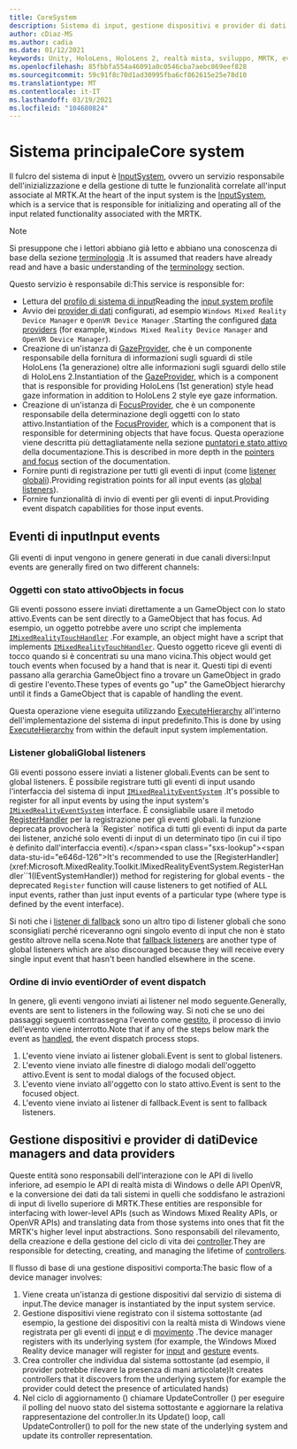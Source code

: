 ```yaml
---
title: CoreSystem
description: Sistema di input, gestione dispositivi e provider di dati in MRTK
author: cDiaz-MS
ms.author: cadia
ms.date: 01/12/2021
keywords: Unity, HoloLens, HoloLens 2, realtà mista, sviluppo, MRTK, eventi
ms.openlocfilehash: 85fbbfa554a46091a0c0546cba7aebc869eef828
ms.sourcegitcommit: 59c91f8c70d1ad30995fba6cf862615e25e78d10
ms.translationtype: MT
ms.contentlocale: it-IT
ms.lasthandoff: 03/19/2021
ms.locfileid: "104680824"
---
```

# <a name="core-system"></a><span data-ttu-id="e646d-104">Sistema principale</span><span class="sxs-lookup"><span data-stu-id="e646d-104">Core system</span></span>

<span data-ttu-id="e646d-105">Il fulcro del sistema di input è [InputSystem](../features/input/Overview.md), ovvero un servizio responsabile dell'inizializzazione e della gestione di tutte le funzionalità correlate all'input associate al MRTK.</span><span class="sxs-lookup"><span data-stu-id="e646d-105">At the heart of the input system is the [InputSystem](../features/input/Overview.md), which is a service that is responsible for initializing and operating all of the input related functionality associated with the MRTK.</span></span>

> [!NOTE]
> <span data-ttu-id="e646d-106">Si presuppone che i lettori abbiano già letto e abbiano una conoscenza di base della sezione [terminologia](Terminology.md) .</span><span class="sxs-lookup"><span data-stu-id="e646d-106">It is assumed that readers have already read and have a basic understanding of the [terminology](Terminology.md) section.</span></span>

<span data-ttu-id="e646d-107">Questo servizio è responsabile di:</span><span class="sxs-lookup"><span data-stu-id="e646d-107">This service is responsible for:</span></span>

- <span data-ttu-id="e646d-108">Lettura del [profilo di sistema di input](../configuration/MixedRealityConfigurationGuide.md#input-system-settings)</span><span class="sxs-lookup"><span data-stu-id="e646d-108">Reading the [input system profile](../configuration/MixedRealityConfigurationGuide.md#input-system-settings)</span></span>
- <span data-ttu-id="e646d-109">Avvio dei [provider di dati](../features/input/InputProviders.md) configurati, ad esempio `Windows Mixed Reality Device Manager` e `OpenVR Device Manager` .</span><span class="sxs-lookup"><span data-stu-id="e646d-109">Starting the configured [data providers](../features/input/InputProviders.md) (for example, `Windows Mixed Reality Device Manager` and `OpenVR Device Manager`).</span></span>
- <span data-ttu-id="e646d-110">Creazione di un'istanza di [GazeProvider](xref:Microsoft.MixedReality.Toolkit.Input.IMixedRealityGazeProvider), che è un componente responsabile della fornitura di informazioni sugli sguardi di stile HoloLens (1a generazione) oltre alle informazioni sugli sguardi dello stile di HoloLens 2.</span><span class="sxs-lookup"><span data-stu-id="e646d-110">Instantiation of the [GazeProvider](xref:Microsoft.MixedReality.Toolkit.Input.IMixedRealityGazeProvider), which is a component that is responsible for providing HoloLens (1st generation) style head gaze information in addition to HoloLens 2 style eye gaze information.</span></span>
- <span data-ttu-id="e646d-111">Creazione di un'istanza di [FocusProvider](xref:Microsoft.MixedReality.Toolkit.Input.IMixedRealityFocusProvider), che è un componente responsabile della determinazione degli oggetti con lo stato attivo.</span><span class="sxs-lookup"><span data-stu-id="e646d-111">Instantiation of the [FocusProvider](xref:Microsoft.MixedReality.Toolkit.Input.IMixedRealityFocusProvider), which is a component that is responsible for determining objects that have focus.</span></span> <span data-ttu-id="e646d-112">Questa operazione viene descritta più dettagliatamente nella sezione [puntatori e stato attivo](ControllersPointersAndFocus.md#pointers-and-focus) della documentazione.</span><span class="sxs-lookup"><span data-stu-id="e646d-112">This is described in more depth in the [pointers and focus](ControllersPointersAndFocus.md#pointers-and-focus) section of the documentation.</span></span>
- <span data-ttu-id="e646d-113">Fornire punti di registrazione per tutti gli eventi di input (come [listener globali](#global-listeners)).</span><span class="sxs-lookup"><span data-stu-id="e646d-113">Providing registration points for all input events (as [global listeners](#global-listeners)).</span></span>
- <span data-ttu-id="e646d-114">Fornire funzionalità di invio di eventi per gli eventi di input.</span><span class="sxs-lookup"><span data-stu-id="e646d-114">Providing event dispatch capabilities for those input events.</span></span>

## <a name="input-events"></a><span data-ttu-id="e646d-115">Eventi di input</span><span class="sxs-lookup"><span data-stu-id="e646d-115">Input events</span></span>

<span data-ttu-id="e646d-116">Gli eventi di input vengono in genere generati in due canali diversi:</span><span class="sxs-lookup"><span data-stu-id="e646d-116">Input events are generally fired on two different channels:</span></span>

### <a name="objects-in-focus"></a><span data-ttu-id="e646d-117">Oggetti con stato attivo</span><span class="sxs-lookup"><span data-stu-id="e646d-117">Objects in focus</span></span>

<span data-ttu-id="e646d-118">Gli eventi possono essere inviati direttamente a un GameObject con lo stato attivo.</span><span class="sxs-lookup"><span data-stu-id="e646d-118">Events can be sent directly to a GameObject that has focus.</span></span> <span data-ttu-id="e646d-119">Ad esempio, un oggetto potrebbe avere uno script che implementa [`IMixedRealityTouchHandler`](xref:Microsoft.MixedReality.Toolkit.Input.IMixedRealityTouchHandler) .</span><span class="sxs-lookup"><span data-stu-id="e646d-119">For example, an object might have a script that implements [`IMixedRealityTouchHandler`](xref:Microsoft.MixedReality.Toolkit.Input.IMixedRealityTouchHandler).</span></span>
<span data-ttu-id="e646d-120">Questo oggetto riceve gli eventi di tocco quando si è concentrati su una mano vicina.</span><span class="sxs-lookup"><span data-stu-id="e646d-120">This object would get touch events when focused by a hand that is near it.</span></span> <span data-ttu-id="e646d-121">Questi tipi di eventi passano alla gerarchia GameObject fino a trovare un GameObject in grado di gestire l'evento.</span><span class="sxs-lookup"><span data-stu-id="e646d-121">These types of events go "up" the GameObject hierarchy until it finds a GameObject that is capable of handling the event.</span></span>

<span data-ttu-id="e646d-122">Questa operazione viene eseguita utilizzando [ExecuteHierarchy](https://docs.unity3d.com/ScriptReference/EventSystems.ExecuteEvents.ExecuteHierarchy.html) all'interno dell'implementazione del sistema di input predefinito.</span><span class="sxs-lookup"><span data-stu-id="e646d-122">This is done by using [ExecuteHierarchy](https://docs.unity3d.com/ScriptReference/EventSystems.ExecuteEvents.ExecuteHierarchy.html) from within the default input system implementation.</span></span>

### <a name="global-listeners"></a><span data-ttu-id="e646d-123">Listener globali</span><span class="sxs-lookup"><span data-stu-id="e646d-123">Global listeners</span></span>

<span data-ttu-id="e646d-124">Gli eventi possono essere inviati a listener globali.</span><span class="sxs-lookup"><span data-stu-id="e646d-124">Events can be sent to global listeners.</span></span> <span data-ttu-id="e646d-125">È possibile registrare tutti gli eventi di input usando l'interfaccia del sistema di input [`IMixedRealityEventSystem`](xref:Microsoft.MixedReality.Toolkit.IMixedRealityEventSystem) .</span><span class="sxs-lookup"><span data-stu-id="e646d-125">It's possible to register for all input events by using the input system's [`IMixedRealityEventSystem`](xref:Microsoft.MixedReality.Toolkit.IMixedRealityEventSystem) interface.</span></span> <span data-ttu-id="e646d-126">È consigliabile usare il metodo [RegisterHandler](xref:Microsoft.MixedReality.Toolkit.IMixedRealityEventSystem.RegisterHandler``1(IEventSystemHandler)) per la registrazione per gli eventi globali. la funzione deprecata provocherà la `Register` notifica di tutti gli eventi di input da parte dei listener, anziché solo eventi di input di un determinato tipo (in cui il tipo è definito dall'interfaccia eventi).</span><span class="sxs-lookup"><span data-stu-id="e646d-126">It's recommended to use the [RegisterHandler](xref:Microsoft.MixedReality.Toolkit.IMixedRealityEventSystem.RegisterHandler``1(IEventSystemHandler)) method for registering for global events - the deprecated `Register` function will cause listeners to get notified of ALL input events, rather than just input events of a particular type (where type is defined by the event interface).</span></span>

<span data-ttu-id="e646d-127">Si noti che i [listener di fallback](xref:Microsoft.MixedReality.Toolkit.Input.MixedRealityInputSystem.PushFallbackInputHandler(GameObject)) sono un altro tipo di listener globali che sono sconsigliati perché riceveranno ogni singolo evento di input che non è stato gestito altrove nella scena.</span><span class="sxs-lookup"><span data-stu-id="e646d-127">Note that [fallback listeners](xref:Microsoft.MixedReality.Toolkit.Input.MixedRealityInputSystem.PushFallbackInputHandler(GameObject)) are another type of global listeners which are also discouraged because they will receive every single input event that hasn't been handled elsewhere in the scene.</span></span>

### <a name="order-of-event-dispatch"></a><span data-ttu-id="e646d-128">Ordine di invio eventi</span><span class="sxs-lookup"><span data-stu-id="e646d-128">Order of event dispatch</span></span>

<span data-ttu-id="e646d-129">In genere, gli eventi vengono inviati ai listener nel modo seguente.</span><span class="sxs-lookup"><span data-stu-id="e646d-129">Generally, events are sent to listeners in the following way.</span></span> <span data-ttu-id="e646d-130">Si noti che se uno dei passaggi seguenti contrassegna l'evento come [gestito](https://docs.unity3d.com/ScriptReference/EventSystems.AbstractEventData-used.html), il processo di invio dell'evento viene interrotto.</span><span class="sxs-lookup"><span data-stu-id="e646d-130">Note that if any of the steps below mark the event as [handled](https://docs.unity3d.com/ScriptReference/EventSystems.AbstractEventData-used.html), the event dispatch process stops.</span></span>

1. <span data-ttu-id="e646d-131">L'evento viene inviato ai listener globali.</span><span class="sxs-lookup"><span data-stu-id="e646d-131">Event is sent to global listeners.</span></span>
2. <span data-ttu-id="e646d-132">L'evento viene inviato alle finestre di dialogo modali dell'oggetto attivo.</span><span class="sxs-lookup"><span data-stu-id="e646d-132">Event is sent to modal dialogs of the focused object.</span></span>
3. <span data-ttu-id="e646d-133">L'evento viene inviato all'oggetto con lo stato attivo.</span><span class="sxs-lookup"><span data-stu-id="e646d-133">Event is sent to the focused object.</span></span>
4. <span data-ttu-id="e646d-134">L'evento viene inviato ai listener di fallback.</span><span class="sxs-lookup"><span data-stu-id="e646d-134">Event is sent to fallback listeners.</span></span>

## <a name="device-managers-and-data-providers"></a><span data-ttu-id="e646d-135">Gestione dispositivi e provider di dati</span><span class="sxs-lookup"><span data-stu-id="e646d-135">Device managers and data providers</span></span>

<span data-ttu-id="e646d-136">Queste entità sono responsabili dell'interazione con le API di livello inferiore, ad esempio le API di realtà mista di Windows o delle API OpenVR, e la conversione dei dati da tali sistemi in quelli che soddisfano le astrazioni di input di livello superiore di MRTK.</span><span class="sxs-lookup"><span data-stu-id="e646d-136">These entities are responsible for interfacing with lower-level APIs (such as Windows Mixed Reality APIs, or OpenVR APIs) and translating data from those systems into ones that fit the MRTK's higher level input abstractions.</span></span> <span data-ttu-id="e646d-137">Sono responsabili del rilevamento, della creazione e della gestione del ciclo di vita dei [controller](ControllersPointersAndFocus.md#controllers).</span><span class="sxs-lookup"><span data-stu-id="e646d-137">They are responsible for detecting, creating, and managing the lifetime of [controllers](ControllersPointersAndFocus.md#controllers).</span></span>

<span data-ttu-id="e646d-138">Il flusso di base di una gestione dispositivi comporta:</span><span class="sxs-lookup"><span data-stu-id="e646d-138">The basic flow of a device manager involves:</span></span>

1. <span data-ttu-id="e646d-139">Viene creata un'istanza di gestione dispositivi dal servizio di sistema di input.</span><span class="sxs-lookup"><span data-stu-id="e646d-139">The device manager is instantiated by the input system service.</span></span>
2. <span data-ttu-id="e646d-140">Gestione dispositivi viene registrato con il sistema sottostante (ad esempio, la gestione dei dispositivi con la realtà mista di Windows viene registrata per gli eventi di [input](../features/input/InputEvents.md) e di [movimento](../features/input/Gestures.md#gesture-events) .</span><span class="sxs-lookup"><span data-stu-id="e646d-140">The device manager registers with its underlying system (for example, the Windows Mixed Reality device manager will register for [input](../features/input/InputEvents.md) and [gesture](../features/input/Gestures.md#gesture-events) events.</span></span>
3. <span data-ttu-id="e646d-141">Crea controller che individua dal sistema sottostante (ad esempio, il provider potrebbe rilevare la presenza di mani articolate)</span><span class="sxs-lookup"><span data-stu-id="e646d-141">It creates controllers that it discovers from the underlying system (for example the provider could detect the presence of articulated hands)</span></span>
4. <span data-ttu-id="e646d-142">Nel ciclo di aggiornamento () chiamare UpdateController () per eseguire il polling del nuovo stato del sistema sottostante e aggiornare la relativa rappresentazione del controller.</span><span class="sxs-lookup"><span data-stu-id="e646d-142">In its Update() loop, call UpdateController() to poll for the new state of the underlying system and update its controller representation.</span></span>
